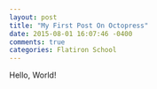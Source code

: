 ```yaml
---
layout: post
title: "My First Post On Octopress"
date: 2015-08-01 16:07:46 -0400
comments: true
categories: Flatiron School
---
```

Hello, World!